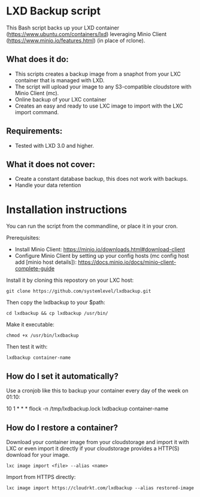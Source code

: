 # LXD Backup script

This Bash script backs up your LXD container (https://www.ubuntu.com/containers/lxd) leveraging Minio Client (https://www.minio.io/features.html) (in place of rclone). 

## What does it do:

* This scripts creates a backup image from a snaphot from your LXC container that is managed with LXD. 
* The script will upload your image to any S3-compatible cloudstore with Minio Client (mc).
* Online backup of your LXC container
* Creates an easy and ready to use LXC image to import with the LXC import command. 

## Requirements:

* Tested with LXD 3.0 and higher.

## What it does not cover:

* Create a constant database backup, this does not work with backups.
* Handle your data retention

# Installation instructions

You can run the script from the commandline, or place it in your cron. 

Prerequisites:

* Install Minio Client: https://minio.io/downloads.html#download-client
* Configure Minio Client by setting up your config hosts (mc config host add [minio host details]): https://docs.minio.io/docs/minio-client-complete-guide

Install it by cloning this repostory on your LXC host:

```
git clone https://github.com/systemlevel/lxdbackup.git
```

Then copy the lxdbackup to your $path:

```
cd lxdbackup && cp lxdbackup /usr/bin/
```

Make it executable:

```
chmod +x /usr/bin/lxdbackup
```

Then test it with:

```
lxdbackup container-name
```

## How do I set it automatically?

Use a cronjob like this to backup your container every day of the week on 01:10:

10 1 * * * flock -n /tmp/lxdbackup.lock lxdbackup container-name

## How do I restore a container?

Download your container image from your cloudstorage and import it with LXC or even import it directly if your cloudstorage  provides a HTTP(S) download for your image.

```
lxc image import <file> --alias <name>
```

Import from HTTPS directly:

```
lxc image import https://cloudrkt.com/lxdbackup --alias restored-image
```

